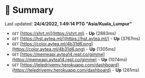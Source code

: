 # 📖 Summary
Last updated: **24/4/2022, 1:49:14 PTG "Asia/Kuala_Lumpur"**

- `GET` [https://shrt.ml](https://shrt.ml) - **Up** (2883ms)
- `GET` [https://hst.aytea.ml/](https://hst.aytea.ml/) - **Up** (3767ms)
- `GET` [https://color.aytea.ml/4b31d6.png](https://color.aytea.ml/4b31d6.png) - **Up** (1305ms)
- `GET` [https://memeapi.aytea14.repl.co/gimme](https://memeapi.aytea14.repl.co/gimme) - **Up** (1074ms)
- `GET` [https://teledrivemy.herokuapp.com/dashboard](https://teledrivemy.herokuapp.com/dashboard) - **Up** (261ms)

